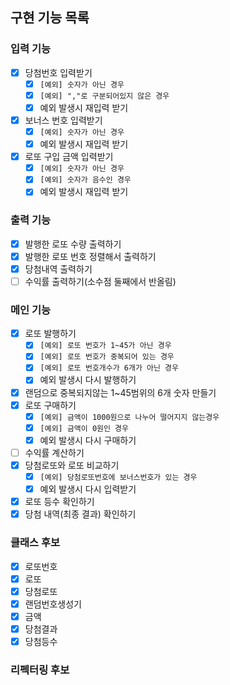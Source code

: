 ## 구현 기능 목록

### 입력 기능

- [x] 당첨번호 입력받기
    - [x] `[예외] 숫자가 아닌 경우`
    - [x] `[예외] ","로 구분되어있지 않은 경우`
    - [x] 예외 발생시 재입력 받기
- [x] 보너스 번호 입력받기
    - [x] `[예외] 숫자가 아닌 경우`
    - [x] 예외 발생시 재입력 받기
- [x] 로또 구입 금액 입력받기
    - [x] `[예외] 숫자가 아닌 경우`
    - [x] `[예외] 숫자가 음수인 경우`
    - [x] 예외 발생시 재입력 받기

### 출력 기능

- [x] 발행한 로또 수량 출력하기
- [x] 발행한 로또 번호 정렬해서 출력하기
- [x] 당첨내역 출력하기
- [ ] 수익률 출력하기(소수점 둘째에서 반올림)

### 메인 기능

- [x] 로또 발행하기
    - [x] `[예외] 로또 번호가 1~45가 아닌 경우`
    - [x] `[예외] 로또 번호가 중복되어 있는 경우`
    - [x] `[예외] 로또 번호개수가 6개가 아닌 경우`
    - [x] 예외 발생시 다시 발행하기
- [x] 랜덤으로 중복되지않는 1~45범위의 6개 숫자 만들기
- [x] 로또 구매하기
    - [x] `[예외] 금액이 1000원으로 나누어 떨어지지 않는경우`
    - [x] `[예외] 금액이 0원인 경우`
    - [x] 예외 발생시 다시 구매하기

- [ ] 수익률 계산하기
- [x] 당첨로또와 로또 비교하기
    - [x] `[예외] 당첨로또번호에 보너스번호가 있는 경우`
    - [x] 예외 발생시 다시 입력받기
- [x] 로또 등수 확인하기
- [x] 당첨 내역(최종 결과) 확인하기

### 클래스 후보

- [x] 로또번호
- [x] 로또
- [x] 당첨로또
- [x] 랜덤번호생성기
- [x] 금액
- [x] 당첨결과
- [X] 당첨등수

### 리펙터링 후보
